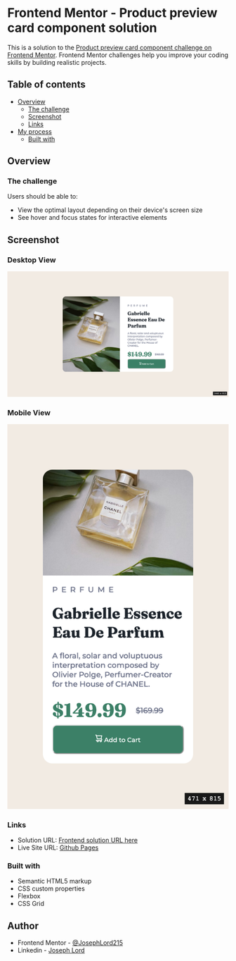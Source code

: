# Frontend Mentor - Product preview card component solution

This is a solution to the [Product preview card component challenge on Frontend Mentor](https://www.frontendmentor.io/challenges/product-preview-card-component-GO7UmttR). Frontend Mentor challenges help you improve your coding skills by building realistic projects. 

## Table of contents

- [Overview](#overview)
  - [The challenge](#the-challenge)
  - [Screenshot](#screenshot)
  - [Links](#links)
- [My process](#my-process)
  - [Built with](#built-with)

## Overview

### The challenge

Users should be able to:

- View the optimal layout depending on their device's screen size
- See hover and focus states for interactive elements

## Screenshot

### Desktop View
![](./images/Frontend-Mentor-Product-preview-card-component1.png)

### Mobile View 
![](./images/Frontend-Mentor-Product-preview-card-componentp2.png)


### Links

- Solution URL: [Frontend solution URL here](https://www.frontendmentor.io/solutions/frontend-mentor-product-preview-card-component-3F38A4oQnU)
- Live Site URL: [Github Pages]( https://josephlord215.github.io/Frontend-Mentor-Product-preview-card-component/)


### Built with

- Semantic HTML5 markup
- CSS custom properties
- Flexbox
- CSS Grid



## Author

- Frontend Mentor - [@JosephLord215](https://www.frontendmentor.io/profile/JosephLord215)
- Linkedin - [Joseph Lord](https://www.linkedin.com/in/joseph-lord/)

